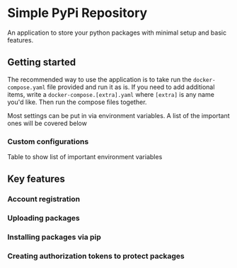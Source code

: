 Simple PyPi Repository
======================

An application to store your python packages with minimal setup and basic features.

## Getting started

The recommended way to use the application is to take run the `docker-compose.yaml` file provided and run it as is.
If you need to add additional items, write a `docker-compose.[extra].yaml` where `[extra]` is any name you'd like.
Then run the compose files together.

Most settings can be put in via environment variables. A list of the important ones will be covered below

### Custom configurations 

Table to show list of important environment variables

## Key features

### Account registration

### Uploading packages

### Installing packages via pip

### Creating authorization tokens to protect packages
